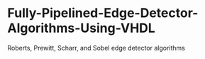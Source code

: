 # Fully-Pipelined-Edge-Detector-Algorithms-Using-VHDL
Roberts, Prewitt, Scharr, and Sobel edge detector algorithms

